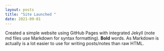 ```yaml
---
layout: posts
title: "Site Launched "
date: 2021-09-01
---
```


Created a simple website using GitHub Pages with integrated Jekyll (note md files use Markdown for syntax 
formatting). **Bold** words. As Markdown is actually is a lot easier to use for writing posts/notes than raw 
HTML.

